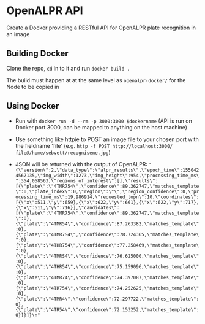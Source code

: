 # OpenALPR API
Create a Docker providing a RESTful API for OpenALPR plate recognition in an image

## Building Docker
Clone the repo, `cd` in to it and run `docker build .`

The build must happen at at the same level as `openalpr-docker/` for the Node to be copied in

## Using Docker
- Run with `docker run -d --rm -p 3000:3000 $dockername`
(API is run on Docker port 3000, can be mapped to anything on the host machine)

- Use something like httpie to POST an image file to your chosen port with the fieldname 'file' (e.g. `http -f POST http://localhost:3000/ file@/home/sebvett/recogniseme.jpg`)

- JSON will be returned with the output of OpenALPR: ```"{\"version\":2,\"data_type\":\"alpr_results\",\"epoch_time\":1550424567135,\"img_width\":1273,\"img_height\":954,\"processing_time_ms\":354.058563,\"regions_of_interest\":[],\"results\":[{\"plate\":\"4TMR754\",\"confidence\":89.362747,\"matches_template\":0,\"plate_index\":0,\"region\":\"\",\"region_confidence\":0,\"processing_time_ms\":19.986914,\"requested_topn\":10,\"coordinates\":[{\"x\":511,\"y\":659},{\"x\":622,\"y\":661},{\"x\":622,\"y\":717},{\"x\":511,\"y\":716}],\"candidates\":[{\"plate\":\"4TMR754\",\"confidence\":89.362747,\"matches_template\":0},{\"plate\":\"4TMR54\",\"confidence\":87.263382,\"matches_template\":0},{\"plate\":\"4TMR7S4\",\"confidence\":78.724365,\"matches_template\":0},{\"plate\":\"4THR754\",\"confidence\":77.258469,\"matches_template\":0},{\"plate\":\"4TMRS4\",\"confidence\":76.625000,\"matches_template\":0},{\"plate\":\"4THR54\",\"confidence\":75.159096,\"matches_template\":0},{\"plate\":\"4TMR74\",\"confidence\":74.397087,\"matches_template\":0},{\"plate\":\"4TR754\",\"confidence\":74.252625,\"matches_template\":0},{\"plate\":\"4TMR4\",\"confidence\":72.297722,\"matches_template\":0},{\"plate\":\"4TR54\",\"confidence\":72.153252,\"matches_template\":0}]}]}\n"```
